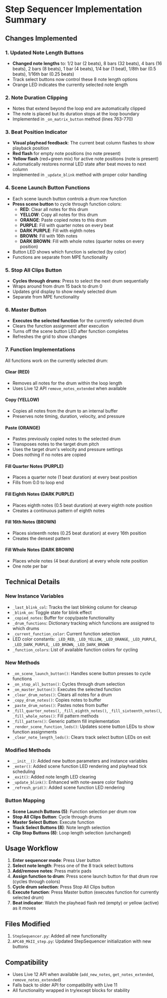 # Step Sequencer Implementation Summary

## Changes Implemented

### 1. Updated Note Length Buttons
- **Changed note lengths** to: 1/2 bar (2 beats), 8 bars (32 beats), 4 bars (16 beats), 2 bars (8 beats), 1 bar (4 beats), 1/4 bar (1 beat), 1/8th bar (0.5 beats), 1/16th bar (0.25 beats)
- Track select buttons now control these 8 note length options
- Orange LED indicates the currently selected note length

### 2. Note Duration Clipping
- Notes that extend beyond the loop end are automatically clipped
- The note is placed but its duration stops at the loop boundary
- Implemented in `_on_matrix_button` method (lines 763-770)

### 3. Beat Position Indicator
- **Visual playhead feedback**: The current beat column flashes to show playback position
- **Red flash** for empty note positions (no note present)
- **Yellow flash** (red+green mix) for active note positions (note is present)
- Automatically restores normal LED state after beat moves to next column
- Implemented in `_update_blink` method with proper color handling

### 4. Scene Launch Button Functions
- Each scene launch button controls a drum row function
- **Press scene button** to cycle through function colors:
  - **RED**: Clear all notes for this drum
  - **YELLOW**: Copy all notes for this drum
  - **ORANGE**: Paste copied notes to this drum
  - **PURPLE**: Fill with quarter notes on every beat
  - **DARK PURPLE**: Fill with eighth notes
  - **BROWN**: Fill with 16th notes
  - **DARK BROWN**: Fill with whole notes (quarter notes on every position)
- Button LED shows which function is selected (by color)
- Functions are separate from MPE functionality

### 5. Stop All Clips Button
- **Cycles through drums**: Press to select the next drum sequentially
- Wraps around from drum 15 back to drum 0
- Updates grid display to show newly selected drum
- Separate from MPE functionality

### 6. Master Button
- **Executes the selected function** for the currently selected drum
- Clears the function assignment after execution
- Turns off the scene button LED after function completes
- Refreshes the grid to show changes

### 7. Function Implementations
All functions work on the currently selected drum:

#### Clear (RED)
- Removes all notes for the drum within the loop length
- Uses Live 12 API `remove_notes_extended` when available

#### Copy (YELLOW)
- Copies all notes from the drum to an internal buffer
- Preserves note timing, duration, velocity, and pressure

#### Paste (ORANGE)
- Pastes previously copied notes to the selected drum
- Transposes notes to the target drum pitch
- Uses the target drum's velocity and pressure settings
- Does nothing if no notes are copied

#### Fill Quarter Notes (PURPLE)
- Places a quarter note (1 beat duration) at every beat position
- Fills from 0.0 to loop end

#### Fill Eighth Notes (DARK PURPLE)
- Places eighth notes (0.5 beat duration) at every eighth note position
- Creates a continuous pattern of eighth notes

#### Fill 16th Notes (BROWN)
- Places sixteenth notes (0.25 beat duration) at every 16th position
- Creates the densest pattern

#### Fill Whole Notes (DARK BROWN)
- Places whole notes (4 beat duration) at every whole note position
- One note per bar

## Technical Details

### New Instance Variables
- `_last_blink_col`: Tracks the last blinking column for cleanup
- `_blink_on`: Toggle state for blink effect
- `_copied_notes`: Buffer for copy/paste functionality
- `_drum_functions`: Dictionary tracking which functions are assigned to which drums
- `_current_function_color`: Current function selection
- LED color constants: `_LED_RED`, `_LED_YELLOW`, `_LED_ORANGE`, `_LED_PURPLE`, `_LED_DARK_PURPLE`, `_LED_BROWN`, `_LED_DARK_BROWN`
- `_function_colors`: List of available function colors for cycling

### New Methods
- `_on_scene_launch_button()`: Handles scene button presses to cycle functions
- `_on_stop_all_button()`: Cycles through drum selection
- `_on_master_button()`: Executes the selected function
- `_clear_drum_notes()`: Clears all notes for a drum
- `_copy_drum_notes()`: Copies notes to buffer
- `_paste_drum_notes()`: Pastes notes from buffer
- `_fill_quarter_notes()`, `_fill_eighth_notes()`, `_fill_sixteenth_notes()`, `_fill_whole_notes()`: Fill pattern methods
- `_fill_pattern()`: Generic pattern fill implementation
- `_render_scene_function_leds()`: Updates scene button LEDs to show function assignments
- `_clear_note_length_leds()`: Clears track select button LEDs on exit

### Modified Methods
- `__init__()`: Added new button parameters and instance variables
- `_enter()`: Added scene function LED rendering and playhead tick scheduling
- `_exit()`: Added note length LED clearing
- `_update_blink()`: Enhanced with note-aware color flashing
- `_refresh_grid()`: Added scene function LED rendering

### Button Mapping
- **Scene Launch Buttons (5)**: Function selection per drum row
- **Stop All Clips Button**: Cycle through drums
- **Master Select Button**: Execute function
- **Track Select Buttons (8)**: Note length selection
- **Clip Stop Buttons (8)**: Loop length selection (unchanged)

## Usage Workflow

1. **Enter sequencer mode**: Press User button
2. **Select note length**: Press one of the 8 track select buttons
3. **Add/remove notes**: Press matrix pads
4. **Assign function to drum**: Press scene launch button for that drum row (cycles through colors)
5. **Cycle drum selection**: Press Stop All Clips button
6. **Execute function**: Press Master button (executes function for currently selected drum)
7. **Beat indicator**: Watch the playhead flash red (empty) or yellow (active) as it moves

## Files Modified
1. `StepSequencer.py`: Added all new functionality
2. `APC40_MkII_step.py`: Updated StepSequencer initialization with new buttons

## Compatibility
- Uses Live 12 API when available (`add_new_notes`, `get_notes_extended`, `remove_notes_extended`)
- Falls back to older API for compatibility with Live 11
- All functionality wrapped in try/except blocks for stability

